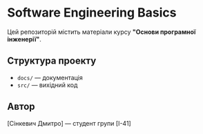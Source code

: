 # Software Engineering Basics

Цей репозиторій містить матеріали курсу **"Основи програмної інженерії"**.

## Структура проекту
- `docs/` — документація
- `src/` — вихідний код

## Автор
[Сінкевич Дмитро] — студент групи [І-41]
